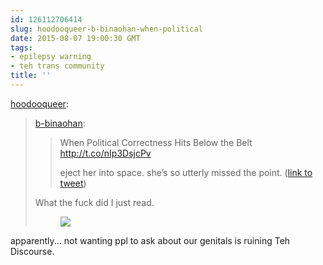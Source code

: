 ```yaml
---
id: 126112706414
slug: hoodooqueer-b-binaohan-when-political
date: 2015-08-07 19:00:30 GMT
tags:
- epilepsy warning
- teh trans community
title: ''
---
```

<p><a class="tumblr_blog" href="http://hoodooqueer.tumblr.com/post/126108127054">hoodooqueer</a>:</p>
<blockquote>
<p><a class="tumblr_blog" href="http://b-binaohan.tumblr.com/post/126087276279">b-binaohan</a>:</p>
<blockquote>
<p>When Political Correctness Hits Below the Belt <a href="http://t.co/nIp3DsjcPv">http://t.co/nIp3DsjcPv</a></p>

<p>eject her into space. she&rsquo;s so utterly missed the point. (<a href="http://twitter.com/b_binaohan/status/629605879596339200">link to tweet</a>)</p>
</blockquote>
<p>What the fuck did I just read.</p><figure data-orig-height="245" data-orig-width="245"><img src="https://31.media.tumblr.com/4b10f9f591d4c3efa4971fd26de208cc/tumblr_inline_nsq3zzY5Uy1qfzb2v_500.gif" data-orig-height="245" data-orig-width="245"></figure>
</blockquote>

<p>apparently... not wanting ppl to ask about our genitals is ruining Teh Discourse. </p>